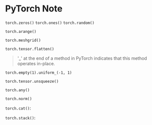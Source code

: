 PyTorch Note
===

`torch.zeros()`
`torch.ones()`
`torch.random()`

`torch.arange()`

`torch.meshgrid()`

`torch.tensor.flatten()`

> '_' at the end of a method in PyTorch indicates that this method operates in-place.

`torch.empty(1).uniform_(-1, 1)`

`torch.tensor.unsqueeze()` 

`torch.any()`

`torch.norm()`

`torch.cat()`: 

`torch.stack()`: 
